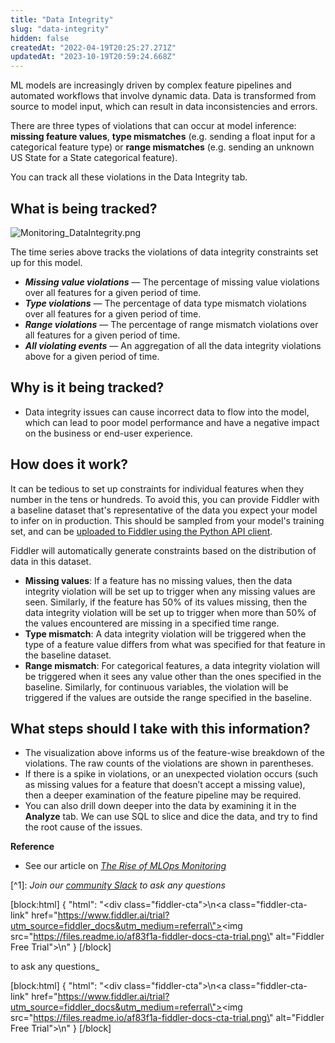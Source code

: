 ```yaml
---
title: "Data Integrity"
slug: "data-integrity"
hidden: false
createdAt: "2022-04-19T20:25:27.271Z"
updatedAt: "2023-10-19T20:59:24.668Z"
---
```

ML models are increasingly driven by complex feature pipelines and automated workflows that involve dynamic data. Data is transformed from source to model input, which can result in data inconsistencies and errors.

There are three types of violations that can occur at model inference: **missing feature values**, **type mismatches** (e.g. sending a float input for a categorical feature type) or **range mismatches** (e.g. sending an unknown US State for a State categorical feature).

You can track all these violations in the Data Integrity tab. 

## What is being tracked?

![](https://files.readme.io/8a59eb0-Monitoring_DataIntegrity.png "Monitoring_DataIntegrity.png")

The time series above tracks the violations of data integrity constraints set up for this model.

- **_Missing value violations_** — The percentage of missing value violations over all features for a given period of time.
- **_Type violations_** — The percentage of data type mismatch violations over all features for a given period of time.
- **_Range violations_** — The percentage of range mismatch violations over all features for a given period of time.
- **_All violating events_** — An aggregation of all the data integrity violations above for a given period of time.

## Why is it being tracked?

- Data integrity issues can cause incorrect data to flow into the model, which can lead to poor model performance and have a negative impact on the business or end-user experience. 

## How does it work?

It can be tedious to set up constraints for individual features when they number in the tens or hundreds. To avoid this, you can provide Fiddler with a baseline dataset that's representative of the data you expect your model to infer on in production. This should be sampled from your model's training set, and can be [uploaded to Fiddler using the Python API client](ref:clientupload_dataset).

Fiddler will automatically generate constraints based on the distribution of data in this dataset.

- **Missing values**: If a feature has no missing values, then the data integrity violation will be set up to trigger when any missing values are seen. Similarly, if the feature has 50% of its values missing, then the data integrity violation will be set up to trigger when more than 50% of the values encountered are missing in a specified time range.
- **Type mismatch**: A data integrity violation will be triggered when the type of a feature value differs from what was specified for that feature in the baseline dataset.
- **Range mismatch**: For categorical features, a data integrity violation will be triggered when it sees any value other than the ones specified in the baseline. Similarly, for continuous variables, the violation will be triggered if the values are outside the range specified in the baseline.

## What steps should I take with this information?

- The visualization above informs us of the feature-wise breakdown of the violations. The raw counts of the violations are shown in parentheses.
- If there is a spike in violations, or an unexpected violation occurs (such as missing values for a feature that doesn’t accept a missing value), then a deeper examination of the feature pipeline may be required.
- You can also drill down deeper into the data by examining it in the **Analyze** tab. We can use SQL to slice and dice the data, and try to find the root cause of the issues.

**Reference**

- See our article on [_The Rise of MLOps Monitoring_](https://www.fiddler.ai/blog/the-rise-of-mlops-monitoring)

[^1]\: _Join our [community Slack](https://www.fiddler.ai/slackinvite) to ask any questions_

[block:html]
{
  "html": "<div class=\"fiddler-cta\">\n<a class=\"fiddler-cta-link\" href=\"https://www.fiddler.ai/trial?utm_source=fiddler_docs&utm_medium=referral\"><img src=\"https://files.readme.io/af83f1a-fiddler-docs-cta-trial.png\" alt=\"Fiddler Free Trial\"></a>\n</div>"
}
[/block]

 to ask any questions\_

[block:html]
{
  "html": "<div class=\"fiddler-cta\">\n<a class=\"fiddler-cta-link\" href=\"https://www.fiddler.ai/trial?utm_source=fiddler_docs&utm_medium=referral\"><img src=\"https://files.readme.io/af83f1a-fiddler-docs-cta-trial.png\" alt=\"Fiddler Free Trial\"></a>\n</div>"
}
[/block]